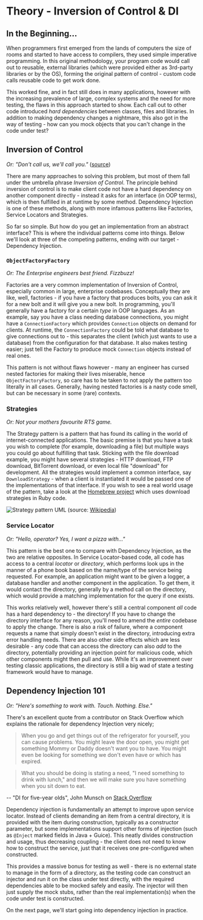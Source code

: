 # Theory - Inversion of Control & DI

## In the Beginning...
When programmers first emerged from the lands of computers the size of rooms and started to have access to compilers,
they used simple imperative programming. In this original methodology, your program code would call out to reusable,
external libraries (which were provided either as 3rd-party libraries or by the OS), forming the original pattern of
control - custom code calls reusable code to get work done.

This worked fine, and in fact still does in many applications, however with the increasing prevalence of large, complex
systems and the need for more testing, the flaws in this approach started to show. Each call out to other code
introduced _hard dependencies_ between classes, files and libraries. In addition to making dependency changes a
nightmare, this also got in the way of testing - how can you mock objects that you can't change in the code under test?

## Inversion of Control
_Or: "Don't call us, we'll call you."_ ([source](https://en.wikipedia.org/wiki/Inversion_of_control#Overview))

There are many approaches to solving this problem, but most of them fall under the umbrella phrase _Inversion of
Control_. The principle behind inversion of control is to make client code not have a hard dependency on another
component directly - instead it asks for an interface (in OOP terms), which is then fulfilled in at runtime by some
method. Dependency Injection is one of these methods, along with more infamous patterns like Factories, Service Locators
and Strategies.

So far so simple. But how do you get an implementation from an abstract interface? This is where the individual patterns
come into things. Below we'll look at three of the competing patterns, ending with our target - Dependency Injection.

### `ObjectFactoryFactory`
_Or: The Enterprise engineers best friend. Fizzbuzz!_

Factories are a very common implementation of Inversion of Control, especially common in large, enterprise codebases.
Conceptually they are like, well, factories - if you have a factory that produces bolts, you can ask it for a new bolt
and it will give you a new bolt. In programming, you'll generally have a factory for a certain _type_ in OOP languages.
As an example, say you have a class needing database connections, you might have a `ConnectionFactory` which provides
`Connection` objects on demand for clients. At runtime, the `ConnectionFactory` could be told what database to give
connections out to - this separates the client (which just wants to use a database) from the configuration for that
database. It also makes testing easier; just tell the Factory to produce mock `Connection` objects instead of real ones.

This pattern is not without flaws however - many an engineer has cursed nested factories for making their lives
miserable, hence `ObjectFactoryFactory`, so care has to be taken to not apply the pattern too literally in all cases.
Generally, having nested factories is a nasty code smell, but can be necessary in some (rare) contexts.

### Strategies
_Or: Not your mothers favourite RTS game._

The Strategy pattern is a pattern that has found its calling in the world of internet-connected applications. The basic
premise is that you have a task you wish to complete (for example, downloading a file) but multiple ways you could go
about fulfilling that task. Sticking with the file download example, you might have several strategies - HTTP download,
FTP download, BitTorrent download, or even local file "download" for development. All the strategies would implement a
common interface, say `DownloadStrategy` - when a client is instantiated it would be passed one of the implementations
of that interface. If you wish to see a real world usage of the pattern, take a look at the
[Homebrew project](https://github.com/Homebrew/brew/blob/master/Library/Homebrew/download_strategy.rb) which uses
download strategies in Ruby code.

![Strategy pattern UML](https://upload.wikimedia.org/wikipedia/commons/3/39/Strategy_Pattern_in_UML.png)
(source: [Wikipedia](https://en.wikipedia.org/wiki/Strategy_pattern))

### Service Locator
_Or: "Hello, operator? Yes, I want a pizza with..."_

This pattern is the best one to compare with Dependency Injection, as the two are relative opposites. In Service
Locator-based code, all code has access to a central _locator_ or _directory_, which performs look ups in the manner of
a phone book based on the name/type of the service being requested. For example, an application might want to be given
a logger, a database handler and another component in the application. To get them, it would contact the directory,
generally by a method call on the directory, which would provide a matching implementation for the query if one exists.

This works relatively well, however there's still a central component _all_ code has a hard dependency to - the
directory! If you have to change the directory interface for any reason, you'll need to amend the _entire_ codebase to
apply the change. There is also a risk of failure, where a component requests a name that simply doesn't exist in the
directory, introducing extra error handling needs. There are also other side effects which are less desirable - any code
that can access the directory can also _add_ to the directory, potentially providing an injection point for malicious
code, which other components might then pull and use. While it's an improvement over testing classic applications, the
directory is still a big wad of state a testing framework would have to manage.

## Dependency Injection 101
_Or: "Here's something to work with. Touch. Nothing. Else."_

There's an excellent quote from a contributor on Stack Overflow which explains the rationale for dependency Injection
very nicely;

> When you go and get things out of the refrigerator for yourself, you can cause problems. You might leave the door
> open, you might get something Mommy or Daddy doesn't want you to have. You might even be looking for something we
> don't even have or which has expired.

> What you should be doing is stating a need, "I need something to drink with lunch," and then we will make sure you
> have something when you sit down to eat.

-- "DI for five-year olds", John Munsch on [Stack Overflow](http://stackoverflow.com/a/1638961)

Dependency injection is fundamentally an attempt to improve upon service locator. Instead of clients demanding an item
from a central directory, it is provided with the item during construction, typically as a constructor parameter, but
some implementations support other forms of injection (such as `@Inject` marked fields in Java + Guice). This neatly
divides construction and usage, thus decreasing coupling - the client does not need to know how to construct the
service, just that it receives one pre-configured when constructed.

This provides a massive bonus for testing as well - there is no external state to manage in the form of a directory,
as the testing code can construct an injector and run it on the class under test directly, with the required
dependencies able to be mocked safely and easily. The injector will then just supply the mock stubs, rather than the
real implementation(s) when the code under test is constructed.

On the next page, we'll start going into dependency injection in practice.
